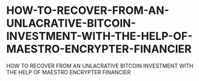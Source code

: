 # HOW-TO-RECOVER-FROM-AN-UNLACRATIVE-BITCOIN-INVESTMENT-WITH-THE-HELP-OF-MAESTRO-ENCRYPTER-FINANCIER
HOW TO RECOVER FROM AN UNLACRATIVE BITCOIN INVESTMENT WITH THE HELP OF MAESTRO ENCRYPTER FINANCIER
